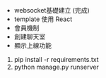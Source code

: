 - websocket基礎建立 (完成)
- template 使用 React 
- 會員機制
- 創建聊天室
- 顯示上線功能

1. pip install -r requirements.txt
2. python manage.py runserver